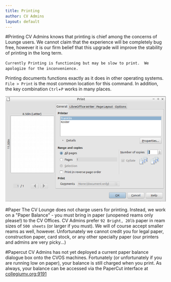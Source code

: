 ```yaml
---
title: Printing
author: CV Admins
layout: default
---
```

#Printing
CV Admins knows that printing is chief among the concerns of Lounge users.  We cannot claim that the experience will be completely bug free, however it is our firm belief that this upgrade will improve the stability of printing in the long term.

`Currently Printing is functioning but may be slow to print.  We apologize for the inconvenience.`

Printing documents functions exactly as it does in other operating systems.  `File > Print` is the most common location for this command.  In addition, the key combination `Ctrl`+`P` works in many places.

![Print Dialog](/img/work/printDialogue.png)

#Paper
The CV Lounge does not charge users for printing.  Instead, we work on a "Paper Balance" - you must bring in paper (unopened reams only please!) to the CV Offices.  CV Admins prefer `92 Bright, 20lb` paper in ream sizes of `500 sheets` (or larger if you must).  We will of course accept smaller reams as well, however. Unfortunately we cannot credit you for legal paper, construction paper, card stock, or any other specialty paper (our printers and admins are very picky...)

#Papercut
CV Admins has not yet deployed a current paper balance dialogue box onto the CVOS machines.  Fortunately (or unfortunately if you are running low on paper), your balance is still charged when you print.  As always, your balance can be accessed via the PaperCut interface at [collegiumv.org:9191](http://collegiumv.org:9191)
